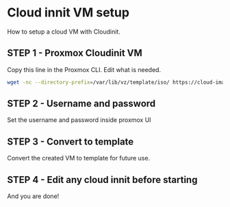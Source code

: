 # Cloud innit VM setup
How to setup a cloud VM with Cloudinit.

## STEP 1 - Proxmox Cloudinit VM
Copy this line in the Proxmox CLI. Edit what is needed.

```bash
wget -nc --directory-prefix=/var/lib/vz/template/iso/ https://cloud-images.ubuntu.com/jammy/current/jammy-server-cloudimg-amd64.img && qm create 501 --cores 2 --cpu host --memory 4096 --balloon 0 --name ubuntu-cloud-template --scsihw virtio-scsi-pci --net0 virtio,bridge=vmbr0,firewall=1 --serial0 socket --vga serial0 --ipconfig0 ip=dhcp,ip6=dhcp --agent enabled=1 --onboot 1 && qm disk import 501 /var/lib/vz/template/iso/jammy-server-cloudimg-amd64.img local --format qcow2 && qm set 501 --scsi0 local:501/vm-501-disk-0.qcow2,discard=on,ssd=1 --ide2 local:cloudinit && qm disk resize 501 scsi0 32G && qm set 501 --boot order=scsi0

```
## STEP 2 - Username and password
Set the username and password inside proxmox UI

## STEP 3 - Convert to template
Convert the created VM to template for future use.

## STEP 4 - Edit any cloud innit before starting
And you are done!
